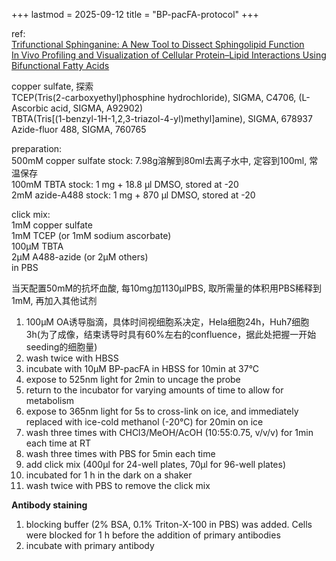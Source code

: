 +++
lastmod = 2025-09-12
title = "BP-pacFA-protocol"
+++

ref:  
[Trifunctional Sphinganine: A New Tool to Dissect Sphingolipid Function](https://doi.org/10.1021/acschembio.3c00554)  
[In Vivo Profiling and Visualization of Cellular Protein–Lipid Interactions Using Bifunctional Fatty Acids](https://doi.org/10.1002/anie.201210178)

copper sulfate, 探索  
TCEP(Tris(2-carboxyethyl)phosphine hydrochloride), SIGMA, C4706, (L-Ascorbic acid, SIGMA, A92902)  
TBTA(Tris[(1-benzyl-1H-1,2,3-triazol-4-yl)methyl]amine), SIGMA, 678937  
Azide-fluor 488, SIGMA, 760765  

preparation:  
500mM copper sulfate stock: 7.98g溶解到80ml去离子水中, 定容到100ml, 常温保存  
100mM TBTA stock: 1 mg + 18.8 μl DMSO, stored at -20  
2mM azide-A488 stock:  1 mg + 870 μl DMSO, stored at -20  

click mix:  
1mM copper sulfate  
1mM TCEP (or 1mM sodium ascorbate)  
100μM TBTA  
2μM A488-azide (or 2μM others)  
in PBS  

当天配置50mM的抗坏血酸, 每10mg加1130μlPBS, 取所需量的体积用PBS稀释到1mM, 再加入其他试剂

1. 100μM OA诱导脂滴，具体时间视细胞系决定，Hela细胞24h，Huh7细胞3h(为了成像，结束诱导时具有60%左右的confluence，据此处把握一开始seeding的细胞量)
2. wash twice with HBSS
3. incubate with 10μM BP-pacFA in HBSS for 10min at 37°C
4. expose to 525nm light for 2min to uncage the probe
5. return to the incubator for varying amounts of time to allow for metabolism
6. expose to 365nm light for 5s to cross-link on ice, and immediately replaced with ice-cold methanol (-20°C) for 20min on ice
7. wash three times with CHCl3/MeOH/AcOH (10:55:0.75, v/v/v) for 1min each time at RT
8. wash three times with PBS for 5min each time
9. add click mix (400μl for 24-well plates, 70μl for 96-well plates)
10. incubated for 1 h in the dark on a shaker
11. wash twice with PBS to remove the click mix

**Antibody staining**

1. blocking buffer (2% BSA, 0.1% Triton-X-100 in PBS) was added. Cells were blocked for 1 h before the addition of primary antibodies
2. incubate with primary antibody

